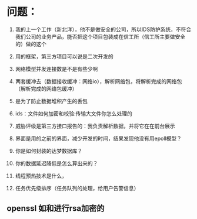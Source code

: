 # **问题：**

1. 我的上一个工作（新北洋），他不是做安全的公司，所以IDS防护系统，不符合我们公司的业务产品，能否把这个项目包装成在信工所（信工所主要做安全的）做的这个
2. 用的框架，第三方项目可以说是二次开发的
3. 网络模型并发连接数是不是有些少啊
4. 两套缓冲去（数据接收缓冲：网络io），解析网络包，将解析完成的网络包（解析完成的网络包缓冲）
5. 是为了防止数据堆积产生的丢包





1. ids：文件如何加密和校验:传输大文件你怎么处理的
2. 威胁评级是第三方接口报告的：我负责解析数据，并将它在在前台展示

 

3. 界面是用的之前的界面，减少开发的时间，结果发现他没有用epoll模型？
4. 你是如何封装的达梦数据库？
5. 你的数据延迟降低是怎么算出来的？
6. 线程预热技术是什么，
7. 任务优先级排序（任务队列的处理，给用户告警信息）



## openssl 如和进行rsa加密的


